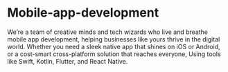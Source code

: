 # Mobile-app-development
 We’re a team of creative minds and tech wizards who live and breathe mobile app development, helping businesses like yours thrive in the digital world. Whether you need a sleek native app that shines on iOS or Android, or a cost-smart cross-platform solution that reaches everyone, Using tools like Swift, Kotlin, Flutter, and React Native.
